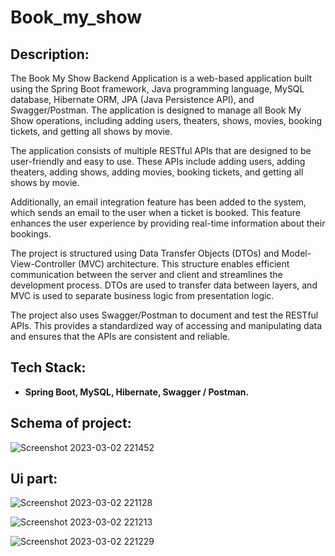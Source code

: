 # Book_my_show


## Description:

The Book My Show Backend Application is a web-based application built using the Spring Boot framework, Java programming language,
MySQL database, Hibernate ORM, JPA (Java Persistence API), and Swagger/Postman. The application is designed to manage all Book My 
Show operations, including adding users, theaters, shows, movies, booking tickets, and getting all shows by movie.

The application consists of multiple RESTful APIs that are designed to be user-friendly and easy to use. These APIs include adding 
users, adding theaters, adding shows, adding movies, booking tickets, and getting all shows by movie.

Additionally, an email integration feature has been added to the system, which sends an email to the user when a ticket is booked.
This feature enhances the user experience by providing real-time information about their bookings.

The project is structured using Data Transfer Objects (DTOs) and Model-View-Controller (MVC) architecture. This structure enables
efficient communication between the server and client and streamlines the development process. DTOs are used to transfer data 
between layers, and MVC is used to separate business logic from presentation logic.

The project also uses Swagger/Postman to document and test the RESTful APIs. This provides a standardized way of accessing and 
manipulating data and ensures that the APIs are consistent and reliable.


## Tech Stack:
* **Spring Boot, MySQL, Hibernate, Swagger / Postman.** 


## Schema of project:

![Screenshot 2023-03-02 221452](https://user-images.githubusercontent.com/117558233/222495928-9343a3d3-8d5d-4497-a068-e75020846e68.png)


## Ui part:

![Screenshot 2023-03-02 221128](https://user-images.githubusercontent.com/117558233/222495994-054997be-ba40-4b63-8b5d-6ab1cb94ab48.png)


![Screenshot 2023-03-02 221213](https://user-images.githubusercontent.com/117558233/222496023-873881a4-d21b-400d-a38c-65259c3fae7e.png)

![Screenshot 2023-03-02 221229](https://user-images.githubusercontent.com/117558233/222496077-50ecdb8b-a3ea-458b-9b6d-eadf2f6007a7.png)

